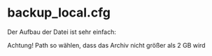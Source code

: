 # backup_local.cfg

Der Aufbau der Datei ist sehr einfach:

<Path> <Name des Backups>

Achtung! Path so wählen, dass das Archiv nicht größer als 2 GB wird